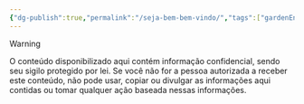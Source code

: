 ```yaml
---
{"dg-publish":true,"permalink":"/seja-bem-bem-vindo/","tags":["gardenEntry"],"noteIcon":""}
---
```


>[!Warning]
>O conteúdo disponibilizado aqui contém informação confidencial, sendo seu sigilo protegido por lei. Se você não for a pessoa autorizada a receber este conteúdo, não pode usar, copiar ou divulgar as informações aqui contidas ou tomar qualquer ação baseada nessas informações.
